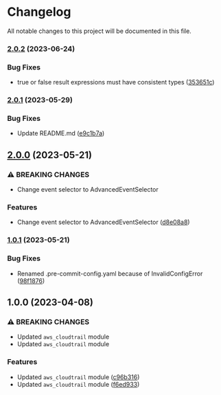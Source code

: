 # Changelog

All notable changes to this project will be documented in this file.

### [2.0.2](https://github.com/aws-ss/terraform-aws-cloudtrail/compare/v2.0.1...v2.0.2) (2023-06-24)


### Bug Fixes

* true or false result expressions must have consistent types ([353651c](https://github.com/aws-ss/terraform-aws-cloudtrail/commit/353651c2ebca8330e97b0998e24e878d31af8c9e))

### [2.0.1](https://github.com/aws-ss/terraform-aws-cloudtrail/compare/v2.0.0...v2.0.1) (2023-05-29)


### Bug Fixes

* Update README.md ([e9c1b7a](https://github.com/aws-ss/terraform-aws-cloudtrail/commit/e9c1b7ac4ae056c5acde588cacc8bcc32248cc0c))

## [2.0.0](https://github.com/aws-ss/terraform-aws-cloudtrail/compare/v1.0.1...v2.0.0) (2023-05-21)


### ⚠ BREAKING CHANGES

* Change event selector to AdvancedEventSelector

### Features

* Change event selector to AdvancedEventSelector ([d8e08a8](https://github.com/aws-ss/terraform-aws-cloudtrail/commit/d8e08a8de098ccefd75b85b4856703144af3c7c4))

### [1.0.1](https://github.com/aws-ss/terraform-aws-cloudtrail/compare/v1.0.0...v1.0.1) (2023-05-21)


### Bug Fixes

* Renamed .pre-commit-config.yaml because of InvalidConfigError ([98f1876](https://github.com/aws-ss/terraform-aws-cloudtrail/commit/98f187630b6e292aedf1e7e0f9433fb799d3f6dc))

## 1.0.0 (2023-04-08)


### ⚠ BREAKING CHANGES

* Updated `aws_cloudtrail` module
* Updated `aws_cloudtrail` module

### Features

* Updated `aws_cloudtrail` module ([c96b316](https://github.com/aws-ss/terraform-aws-cloudtrail/commit/c96b316067d9af17ac8032ee1cfa7f119d6858f3))
* Updated `aws_cloudtrail` module ([f6ed933](https://github.com/aws-ss/terraform-aws-cloudtrail/commit/f6ed93365ee53ce832df0e1a110a9a20eb1709ea))
